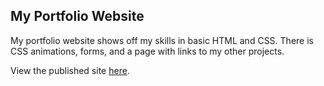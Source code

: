 <h2>My Portfolio Website</h2>

<p>
  My portfolio website shows off my skills in basic HTML and CSS.
  There is CSS animations, forms, and a page with links to my other projects.
</p>

<p>View the published site <a href="https://michaelhagler.github.io/portfolio-website/">here</a>.</p>
